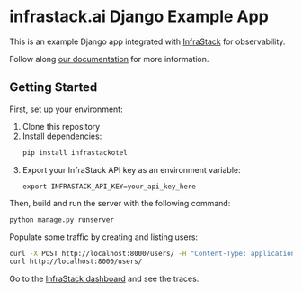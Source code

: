 # infrastack.ai Django Example App

This is an example Django app integrated with [InfraStack](https://infrastack.ai) for observability.

Follow along [our documentation](https://docs.infrastack.ai/documentation/integrate-opentelemetry-for-django-with-infrastack) for more information.

## Getting Started

First, set up your environment:

1. Clone this repository
2. Install dependencies:
   ```bash
   pip install infrastackotel
   ```
3. Export your InfraStack API key as an environment variable:
   ```
   export INFRASTACK_API_KEY=your_api_key_here
   ```

Then, build and run the server with the following command:
```bash
python manage.py runserver
```
Populate some traffic by creating and listing users:
```bash
curl -X POST http://localhost:8000/users/ -H "Content-Type: application/json" -d '{"name":"George","age":77}'
curl http://localhost:8000/users/
```
Go to the [InfraStack dashboard](https://app.infrastack.ai) and see the traces.